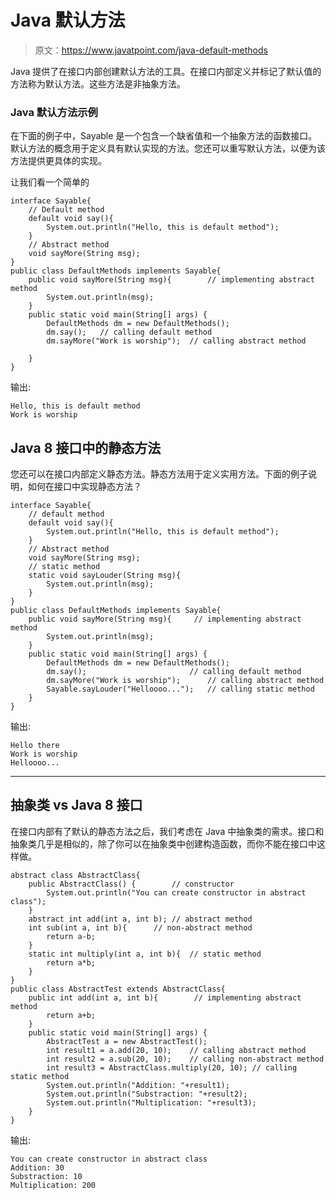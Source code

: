 # Java 默认方法

> 原文：<https://www.javatpoint.com/java-default-methods>

Java 提供了在接口内部创建默认方法的工具。在接口内部定义并标记了默认值的方法称为默认方法。这些方法是非抽象方法。

### Java 默认方法示例

在下面的例子中，Sayable 是一个包含一个缺省值和一个抽象方法的函数接口。默认方法的概念用于定义具有默认实现的方法。您还可以重写默认方法，以便为该方法提供更具体的实现。

让我们看一个简单的

```
interface Sayable{
	// Default method 
	default void say(){
		System.out.println("Hello, this is default method");
	}
	// Abstract method
	void sayMore(String msg);
}
public class DefaultMethods implements Sayable{
	public void sayMore(String msg){		// implementing abstract method 
		System.out.println(msg);
	}
	public static void main(String[] args) {
		DefaultMethods dm = new DefaultMethods();
		dm.say();	// calling default method
		dm.sayMore("Work is worship");	// calling abstract method

	}
}

```

输出:

```
Hello, this is default method
Work is worship

```

## Java 8 接口中的静态方法

您还可以在接口内部定义静态方法。静态方法用于定义实用方法。下面的例子说明，如何在接口中实现静态方法？

```
interface Sayable{  
    // default method  
    default void say(){  
        System.out.println("Hello, this is default method");  
    }  
    // Abstract method  
    void sayMore(String msg);  
    // static method  
    static void sayLouder(String msg){  
        System.out.println(msg);  
    }  
}  
public class DefaultMethods implements Sayable{  
    public void sayMore(String msg){     // implementing abstract method  
        System.out.println(msg);  
    }  
    public static void main(String[] args) {  
        DefaultMethods dm = new DefaultMethods();  
        dm.say();                       // calling default method  
        dm.sayMore("Work is worship");      // calling abstract method  
        Sayable.sayLouder("Helloooo...");   // calling static method  
    }  
}  

```

输出:

```
Hello there
Work is worship
Helloooo...

```

* * *

## 抽象类 vs Java 8 接口

在接口内部有了默认的静态方法之后，我们考虑在 Java 中抽象类的需求。接口和抽象类几乎是相似的，除了你可以在抽象类中创建构造函数，而你不能在接口中这样做。

```
abstract class AbstractClass{  
    public AbstractClass() {        // constructor  
        System.out.println("You can create constructor in abstract class");  
    }  
    abstract int add(int a, int b); // abstract method  
    int sub(int a, int b){      // non-abstract method  
        return a-b;  
    }  
    static int multiply(int a, int b){  // static method  
        return a*b;  
    }  
}  
public class AbstractTest extends AbstractClass{  
    public int add(int a, int b){        // implementing abstract method  
        return a+b;  
    }  
    public static void main(String[] args) {  
        AbstractTest a = new AbstractTest();  
        int result1 = a.add(20, 10);    // calling abstract method  
        int result2 = a.sub(20, 10);    // calling non-abstract method  
        int result3 = AbstractClass.multiply(20, 10); // calling static method  
        System.out.println("Addition: "+result1);  
        System.out.println("Substraction: "+result2);  
        System.out.println("Multiplication: "+result3);  
    }  
}  

```

输出:

```
You can create constructor in abstract class
Addition: 30
Substraction: 10
Multiplication: 200

```